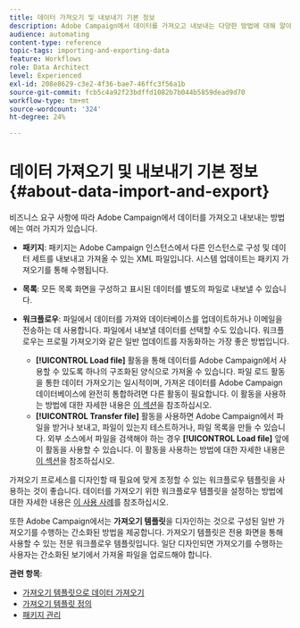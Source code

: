 ```yaml
---
title: 데이터 가져오기 및 내보내기 기본 정보
description: Adobe Campaign에서 데이터를 가져오고 내보내는 다양한 방법에 대해 알아봅니다.
audience: automating
content-type: reference
topic-tags: importing-and-exporting-data
feature: Workflows
role: Data Architect
level: Experienced
exl-id: 208e8629-c3e2-4f36-bae7-46ffc3f56a1b
source-git-commit: fcb5c4a92f23bdffd1082b7b044b5859dead9d70
workflow-type: tm+mt
source-wordcount: '324'
ht-degree: 24%

---
```


# 데이터 가져오기 및 내보내기 기본 정보{#about-data-import-and-export}

비즈니스 요구 사항에 따라 Adobe Campaign에서 데이터를 가져오고 내보내는 방법에는 여러 가지가 있습니다.

* **패키지**: 패키지는 Adobe Campaign 인스턴스에서 다른 인스턴스로 구성 및 데이터 세트를 내보내고 가져올 수 있는 XML 파일입니다. 시스템 업데이트는 패키지 가져오기를 통해 수행됩니다.
* **목록**: 모든 목록 화면을 구성하고 표시된 데이터를 별도의 파일로 내보낼 수 있습니다.
* **워크플로우**: 파일에서 데이터를 가져와 데이터베이스를 업데이트하거나 이메일을 전송하는 데 사용합니다. 파일에서 내보낼 데이터를 선택할 수도 있습니다. 워크플로우는 프로필 가져오기와 같은 일반 업데이트를 자동화하는 가장 좋은 방법입니다.

   * **[!UICONTROL Load file]** 활동을 통해 데이터를 Adobe Campaign에서 사용할 수 있도록 하나의 구조화된 양식으로 가져올 수 있습니다. 파일 로드 활동을 통한 데이터 가져오기는 일시적이며, 가져온 데이터를 Adobe Campaign 데이터베이스에 완전히 통합하려면 다른 활동이 필요합니다. 이 활동을 사용하는 방법에 대한 자세한 내용은 [이 섹션](../../automating/using/load-file.md)을 참조하십시오.
   * **[!UICONTROL Transfer file]** 활동을 사용하면 Adobe Campaign에서 파일을 받거나 보내고, 파일이 있는지 테스트하거나, 파일 목록을 만들 수 있습니다. 외부 소스에서 파일을 검색해야 하는 경우 **[!UICONTROL Load file]** 앞에 이 활동을 사용할 수 있습니다. 이 활동을 사용하는 방법에 대한 자세한 내용은 [이 섹션](../../automating/using/transfer-file.md)을 참조하십시오.

가져오기 프로세스를 디자인할 때 필요에 맞게 조정할 수 있는 워크플로우 템플릿을 사용하는 것이 좋습니다. 데이터를 가져오기 위한 워크플로우 템플릿을 설정하는 방법에 대한 자세한 내용은 [이 사용 사례](../../automating/using/creating-import-workflow-templates.md)를 참조하십시오.

또한 Adobe Campaign에서는 **가져오기 템플릿**&#x200B;을 디자인하는 것으로 구성된 일반 가져오기를 수행하는 간소화된 방법을 제공합니다. 가져오기 템플릿은 전용 화면을 통해 사용할 수 있는 전문 워크플로우 템플릿입니다. 일단 디자인되면 가져오기를 수행하는 사용자는 간소화된 보기에서 가져올 파일을 업로드해야 합니다.

**관련 항목**:

* [가져오기 템플릿으로 데이터 가져오기](../../automating/using/importing-data-with-import-templates.md)
* [가져오기 템플릿 정의](../../automating/using/importing-data-with-import-templates.md#setting-up-import-templates)
* [패키지 관리](../../automating/using/managing-packages.md)
